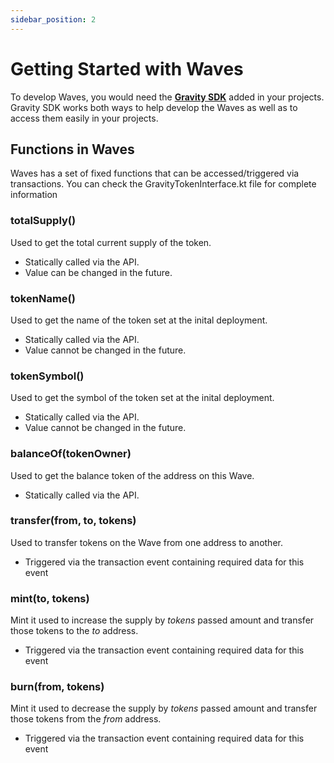 ```yaml
---
sidebar_position: 2
---
```


# Getting Started with Waves

To develop Waves, you would need the [**Gravity SDK**](../gravity-sdk/android-sdk.md) added in your projects. Gravity SDK works both ways to help develop the Waves as well as to access them easily in your projects.


## Functions in Waves

Waves has a set of fixed functions that can be accessed/triggered via transactions. You can check the GravityTokenInterface.kt file for complete information

### totalSupply()
Used to get the total current supply of the token. 
- Statically called via the API. 
- Value can be changed in the future.

### tokenName()
Used to get the name of the token set at the inital deployment.
- Statically called via the API. 
- Value cannot be changed in the future.

### tokenSymbol()
Used to get the symbol of the token set at the inital deployment.
- Statically called via the API. 
- Value cannot be changed in the future.

### balanceOf(tokenOwner)
Used to get the balance token of the address on this Wave.
- Statically called via the API. 

### transfer(from, to, tokens)
Used to transfer tokens on the Wave from one address to another.
- Triggered via the transaction event containing required data for this event

### mint(to, tokens)
Mint it used to increase the supply by *tokens* passed amount and transfer those tokens to the *to* address.
- Triggered via the transaction event containing required data for this event

### burn(from, tokens)
Mint it used to decrease the supply by *tokens* passed amount and transfer those tokens from the *from* address.
- Triggered via the transaction event containing required data for this event